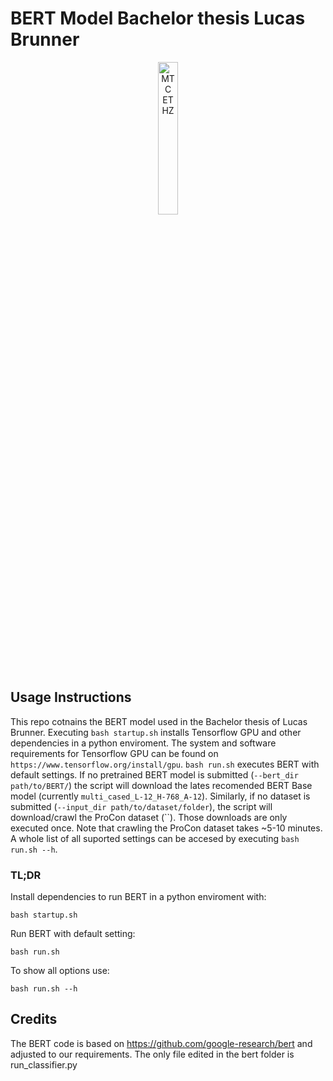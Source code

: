 # BERT Model Bachelor thesis Lucas Brunner

<p align="center">
<img src="https://mtc.ethz.ch/_jcr_content/rightpar/contextinfo/fullwidthimage/image.imageformat.context.180972075.svg" alt="MTC ETHZ" width="25%"/>
</p>

## Usage Instructions

This repo cotnains the BERT model used in the Bachelor thesis of Lucas Brunner. Executing `bash startup.sh` installs Tensorflow GPU and other dependencies in a python enviroment. The system and software requirements for Tensorflow GPU can be found on `https://www.tensorflow.org/install/gpu`. `bash run.sh` executes BERT with default settings. If no pretrained BERT model is submitted (`--bert_dir path/to/BERT/`) the script will download the lates recomended BERT Base model (currently `multi_cased_L-12_H-768_A-12`). Similarly, if no dataset is submitted (`--input_dir path/to/dataset/folder`), the script will download/crawl the ProCon dataset (``). Those downloads are only executed once. Note that crawling the ProCon dataset takes ~5-10 minutes. A whole list of all suported settings can be accesed by executing `bash run.sh --h`.



### TL;DR
Install dependencies to run BERT in a python enviroment with:

```
bash startup.sh
```

Run BERT with default setting:

```
bash run.sh
```

To show all options use:

```
bash run.sh --h
```

## Credits

The BERT code is based on https://github.com/google-research/bert and adjusted to our requirements. The only file edited in the bert folder is run_classifier.py

